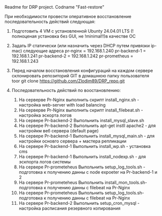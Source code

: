 Readme for DRP project.
Codname "Fast-restore"

При необходимости провести оперативное восстановление последовательность действий следующая:

1) Подготовить 4 VM с установленной Ubunty 24.04.01 LTS (!полноценая установка без GUI, не !minimal!!)в качестве ОС
   
2) Задать IP статически (или назначить через DHCP путем привязки ip-mac) следующие адреса
   pr-nginx = 192.168.1.240
   pr-backend-1 = 192.168.1.241
   pr-backend-2 = 192.168.1.242
   pr-prometheus = 192.168.1.243

3) Перед началом восстановления конфигураций  на каждом сервере склонировать репозиторий GIT в домашнюю папку пользователя toor
   git clone https://github.com/Zlodim89/DRP_repo.git

4) Последовательность действий по воостановлению:
   1. На серверве Pr-Nginx выполнить скрипт install_nginx.sh - настройка web-server with load balancing
   2. На серверве Pr-Nginx  выполнить скрипт install_filebeat.sh - настройка эскорта логов
   3. На сервере Pr-backend-2 Выпольнить install_mysql_slave.sh
   4. На сервере Pr-backend-2  Выпольнить apt-get instll apache2 - для настройкм веб сервера (default page)
   5. На сервере Pr-backend-1 Выпольнить install_mysql_main.sh - для настройки основго сервера + мастера репликации
   9. На сервере Pr-backend-1 Выпольнить  install_wp.sh - установка cms
   10. На сервере Pr-backend-1  Выпольнить install_nodexp.sh - для эскпорта логов системы
   11. На сервере Pr-prometeheus Выпольнить setup_log_tools.sh - подготовка к получению данны с node expoeter на Pr-backend-1 и 2
   12. На сервере Pr-prometeheus Выпольнить install_mon_tools.sh- подготовка к получению данны с filebeat на Pr-Nginx
   13. На сервере Pr-prometeheus Выпольнить setup_log_tools.sh- подготовка к получению данны с filebeat на Pr-Nginx
   14. На сервере Pr-backend-2  Выпольнить setup_cron_mysql - настройка расписания резервного копирования
       
